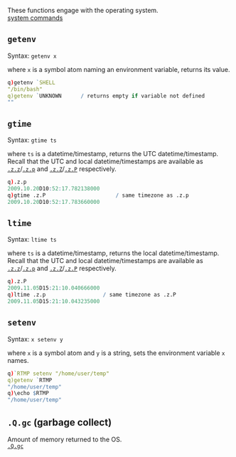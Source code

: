 These functions engage with the operating system.  
<i class="fa fa-hand-o-right"></i> [system commands](syscmds)


## `getenv`

Syntax: `getenv x`

where `x` is a symbol atom naming an environment variable, returns its value.
```q
q)getenv `SHELL
"/bin/bash"
q)getenv `UNKNOWN      / returns empty if variable not defined
""
```


## `gtime`

Syntax: `gtime ts`

where `ts` is a datetime/timestamp, returns the UTC datetime/timestamp. 
Recall that the UTC and local datetime/timestamps are available as [`.z.z`](dotz/#zz-utc-datetime)/[`.z.p`](dotz/#zp-utc-timestamp) and [`.z.Z`](dotz/#zz-local-datetime)/[`.z.P`](dotz/#zp-local-timestamp) respectively.
```q
q).z.p
2009.10.20D10:52:17.782138000
q)gtime .z.P                      / same timezone as .z.p
2009.10.20D10:52:17.783660000
```


## `ltime`

Syntax: `ltime ts`

where `ts` is a datetime/timestamp, returns the local datetime/timestamp. 
Recall that the UTC and local datetime/timestamps are available as [`.z.z`](dotz/#zz-utc-datetime)/[`.z.p`](dotz/#zp-utc-timestamp) and [`.z.Z`](dotz/#zz-local-datetime)/[`.z.P`](dotz/#zp-local-timestamp) respectively.
```q
q).z.P
2009.11.05D15:21:10.040666000
q)ltime .z.p                  / same timezone as .z.P
2009.11.05D15:21:10.043235000
```


## `setenv`

Syntax: `x setenv y`

where `x` is a symbol atom and `y` is a string, sets the environment variable `x` names.
```q
q)`RTMP setenv "/home/user/temp"
q)getenv `RTMP
"/home/user/temp"
q)\echo $RTMP
"/home/user/temp"
```


## `.Q.gc` (garbage collect)

Amount of memory returned to the OS.  
<i class="fa fa-hand-o-right"></i> [`.Q.gc`](dotq/#qgc-garbage-collect)


